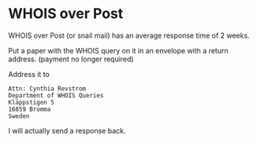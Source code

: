 # WHOIS over Post

WHOIS over Post (or snail mail) has an average response time of 2 weeks.

Put a paper with the WHOIS query on it in an envelope with a return address. (payment no longer required)

Address it to
```
Attn: Cynthia Revstrom
Department of WHOIS Queries
Kläppstigen 5
16859 Bromma
Sweden
```

I will actually send a response back.
